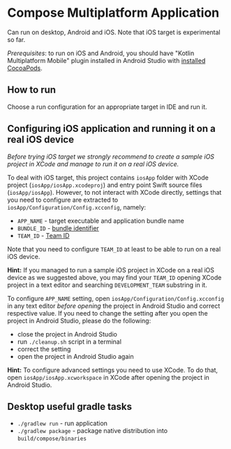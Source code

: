 # Compose Multiplatform Application

Сan run on desktop, Android and iOS.
Note that iOS target is experimental so far.

*Prerequisites*: to run on iOS and Android, you should have "Kotlin Multiplatform Mobile" plugin installed 
                 in Android Studio with [installed CocoaPods](https://kotlinlang.org/docs/native-cocoapods.html).

## How to run

Choose a run configuration for an appropriate target in IDE and run it.

## Configuring iOS application and running it on a real iOS device

*Before trying iOS target we strongly recommend
to create a sample iOS project in XCode and
manage to run it on a real iOS device.*

To deal with iOS target, this project contains `iosApp` folder 
with XCode project (`iosApp/iosApp.xcodeproj`) and entry point 
Swift source files (`iosApp/iosApp`). 
However, to not interact with XCode directly, settings that you need 
to configure are extracted to `iosApp/Configuration/Config.xcconfig`, namely:

- `APP_NAME` - target executable and application bundle name
- `BUNDLE_ID` - [bundle identifier](https://developer.apple.com/documentation/appstoreconnectapi/bundle_ids)
- `TEAM_ID` - [Team ID](https://developer.apple.com/help/account/manage-your-team/locate-your-team-id/#:~:text=A%20Team%20ID%20is%20a,developer%20in%20App%20Store%20Connect.)

Note that you need to configure `TEAM_ID` at least to be able 
to run on a real iOS device.

**Hint:** If you managed to run a sample iOS project in XCode on a real iOS device as we suggested above, 
you may find  your `TEAM_ID` opening XCode project in a text editor and searching
`DEVELOPMENT_TEAM` substring in it.

To configure `APP_NAME` setting, open `iosApp/Configuration/Config.xcconfig` 
in any text editor *before opening* the project in Android Studio
and correct respective value.
If you need to change the setting after you open the project in Android Studio,
please do the following:

 - close the project in Android Studio
 - run `./cleanup.sh` script in a terminal
 - correct the setting
 - open the project in Android Studio again

**Hint:** To configure advanced settings you need to use XCode. 
          To do that, open `iosApp/iosApp.xcworkspace` in XCode after opening the project in Android Studio.
 
## Desktop useful gradle tasks
- `./gradlew run` - run application
- `./gradlew package` - package native distribution into `build/compose/binaries`

